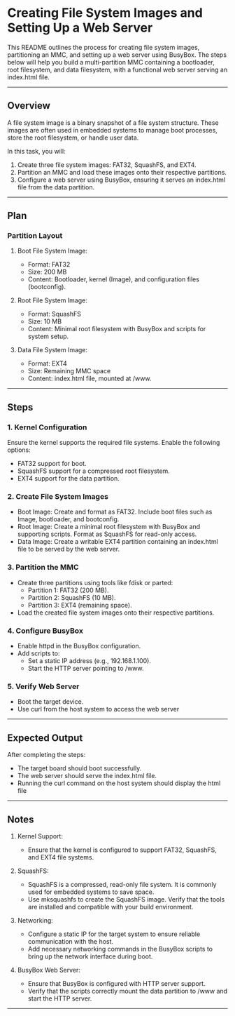 # Creating File System Images and Setting Up a Web Server

This README outlines the process for creating file system images, partitioning an MMC, and setting up a web server using BusyBox. The steps below will help you build a multi-partition MMC containing a bootloader, root filesystem, and data filesystem, with a functional web server serving an index.html file.

---

## Overview

A file system image is a binary snapshot of a file system structure. These images are often used in embedded systems to manage boot processes, store the root filesystem, or handle user data. 

In this task, you will:
1. Create three file system images: FAT32, SquashFS, and EXT4.
2. Partition an MMC and load these images onto their respective partitions.
3. Configure a web server using BusyBox, ensuring it serves an index.html file from the data partition.

---

## Plan

### Partition Layout

1. Boot File System Image:
   - Format: FAT32
   - Size: 200 MB
   - Content: Bootloader, kernel (Image), and configuration files (bootconfig).

2. Root File System Image:
   - Format: SquashFS
   - Size: 10 MB
   - Content: Minimal root filesystem with BusyBox and scripts for system setup.

3. Data File System Image:
   - Format: EXT4
   - Size: Remaining MMC space
   - Content: index.html file, mounted at /www.

---

## Steps

### 1. Kernel Configuration
Ensure the kernel supports the required file systems. Enable the following options:
- FAT32 support for boot.
- SquashFS support for a compressed root filesystem.
- EXT4 support for the data partition.

### 2. Create File System Images
- Boot Image: Create and format as FAT32. Include boot files such as Image, bootloader, and bootconfig.
- Root Image: Create a minimal root filesystem with BusyBox and supporting scripts. Format as SquashFS for read-only access.
- Data Image: Create a writable EXT4 partition containing an index.html file to be served by the web server.

### 3. Partition the MMC
- Create three partitions using tools like fdisk or parted:
  - Partition 1: FAT32 (200 MB).
  - Partition 2: SquashFS (10 MB).
  - Partition 3: EXT4 (remaining space).
- Load the created file system images onto their respective partitions.

### 4. Configure BusyBox
- Enable httpd in the BusyBox configuration.
- Add scripts to:
  - Set a static IP address (e.g., 192.168.1.100).
  - Start the HTTP server pointing to /www.

### 5. Verify Web Server
- Boot the target device.
- Use curl from the host system to access the web server

---

## Expected Output

After completing the steps:
- The target board should boot successfully.
- The web server should serve the index.html file.
- Running the curl command on the host system should display the html file

---

## Notes

1. Kernel Support:
   - Ensure that the kernel is configured to support FAT32, SquashFS, and EXT4 file systems.

2. SquashFS:
   - SquashFS is a compressed, read-only file system. It is commonly used for embedded systems to save space.
   - Use mksquashfs to create the SquashFS image. Verify that the tools are installed and compatible with your build environment.

3. Networking:
   - Configure a static IP for the target system to ensure reliable communication with the host.
   - Add necessary networking commands in the BusyBox scripts to bring up the network interface during boot.

4. BusyBox Web Server:
   - Ensure that BusyBox is configured with HTTP server support.
   - Verify that the scripts correctly mount the data partition to /www and start the HTTP server.

---